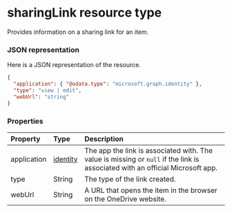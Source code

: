 # sharingLink resource type

Provides information on a sharing link for an item.

### JSON representation

Here is a JSON representation of the resource.

<!-- {
  "blockType": "resource",
  "optionalProperties": [
    "application"
  ],
  "@odata.type": "microsoft.graph.sharinglink"
}-->

```json
{
  "application": { "@odata.type": "microsoft.graph.identity" },
  "type": "view | edit",
  "webUrl": "string"
}
```

### Properties

| Property    | Type                                 | Description                                                                                                                                                                      |
|:------------|:-------------------------------------|:---------------------------------------------------------------------------------------------------------------------------------------------------------------------------------|
| application | [identity](../resources/identity.md) | The app the link is associated with. The value is missing or `null` if the link is associated with an official Microsoft app.                                                    |
| type        | String                               | The type of the link created.                                                                                                                                                    |
| webUrl      | String                               | A URL that opens the item in the browser on the OneDrive website.                                                                                                                |

<!-- uuid: 8fcb5dbc-d5aa-4681-8e31-b001d5168d79
2015-10-25 14:57:30 UTC -->
<!-- {
  "type": "#page.annotation",
  "description": "sharingLink resource",
  "keywords": "",
  "section": "documentation",
  "tocPath": ""
}-->